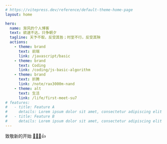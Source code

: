 ```yaml
---
# https://vitepress.dev/reference/default-theme-home-page
layout: home

hero:
  name: 渐风的个人博客
  text: 欲速不达，只争朝夕
  tagline: 天予不取，反受其咎；时至不行，反受其殃
  actions:
    - theme: brand
      text: 前端
      link: /javascript/basic
    - theme: brand
      text: Coding
      link: /coding/js-basic-algorithm
    - theme: brand
      text: 折腾
      link: /note/rax3000m-nand
    - theme: alt
      text: 生活
      link: /life/first-meet-su7
# features:
#   - title: Feature A
#     details: Lorem ipsum dolor sit amet, consectetur adipiscing elit
#   - title: Feature B
#     details: Lorem ipsum dolor sit amet, consectetur adipiscing elit
---
```


致敬新的开始
<a :class="$style.interview" href="https://www.hjfrun.com/interview/" target="_blank" rel="noreferrer">🫡🫡🫡</a>👍

<style module>
.interview {
  text-decoration: none !important;
}

</style>
